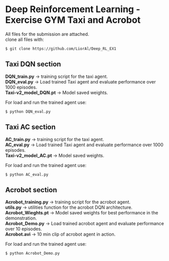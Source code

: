 # Deep Reinforcement Learning - Exercise GYM Taxi and Acrobot #

All files for the submission are attached.  
clone all files with:  
```
$ git clone https://github.com/LiorAl/Deep_RL_EX1
```

## Taxi DQN section ##
**DQN_train.py** -> training script for the taxi agent.   
**DQN_eval.py** -> Load trained Taxi agent and evaluate performance over 1000 episodes.   
**Taxi-v2_model_DQN.pt** -> Model saved weights. 

For load and run the trained agent use:  
```
$ python DQN_eval.py  
```

## Taxi AC section ##
**AC_train.py** -> training script for the taxi agent.  
**AC_eval.py** -> Load trained Taxi agent and evaluate performance over 1000 episodes.  
**Taxi-v2_model_AC.pt** -> Model saved weights. 

For load and run the trained agent use:  
```
$ python AC_eval.py 
```

## Acrobot section ##
**Acrobot_training.py** -> training script for the acrobot agent.  
**utils.py** -> utilities function for the acrobot DQN architecture.   
**Acrobot_Wieghts.pt** -> Model saved weights for best performance in the demonstration.  
**Acrobot_Demo.py** -> Load trained acrobot agent and evaluate performance over 10 episodes.  
**Acrobot.avi** -> 10 min clip of acrobot agent in action.

For load and run the trained agent use:  
```
$ python Acrobot_Demo.py  
```
